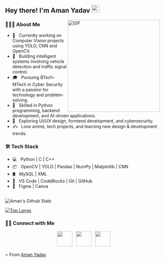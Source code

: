 <h2> Hey there! I'm Aman Yadav <img src="https://github.com/souvikguria98/souvikguria98/blob/master/Hi.gif" width="25"></h2>
<img align="right" alt="GIF" src="https://media.giphy.com/media/LMt9638dO8dftAjtco/giphy.gif" width="300"/>



<h3> 👨🏻‍💻 About Me </h3>

- 🔭 &nbsp; Currently working on Computer Vision projects using YOLO, CNN and OpenCV.
- 🤖 &nbsp; Building intelligent systems involving vehicle detection and traffic signal control.
- 🎓 &nbsp; Pursuing BTech-MTech in Cyber Security with a passion for technology and problem-solving.
- 💼 &nbsp; Skilled in Python programming, backend development, and AI-driven applications.
- 🌱 &nbsp; Exploring UI/UX design, forntend development, and cybersecurity.
- ✍️ &nbsp; Love anime, tech projects, and learning new design & development trends.

<h3>🛠 Tech Stack</h3>

- 💻 &nbsp; Python | C | C++   
- 📦 &nbsp; OpenCV | YOLO | Pandas | NumPy | Matplotlib | CNN
- 🛢 &nbsp;  MySQL | XML
- 🔧 &nbsp; VS Code | CodeBlocks | Git | GitHub
- 🎨 &nbsp; Figma | Canva

<br>

<img align="center" src="https://github-readme-stats.vercel.app/api?username=AmanIconic&include_all_commits=true&count_private=true&show_icons=true&line_height=20&title_color=7A7ADB&icon_color=2234AE&text_color=D3D3D3&bg_color=0,000000,130F40" alt="Aman's Github Stats">

</br>

[![Top Langs](https://github-readme-stats.vercel.app/api/top-langs/?username=AmanIconic&layout=compact&text_color=daf7dc&bg_color=151515)](https://github.com/AmanIconic/github-readme-stats)

<h3> 🤝🏻 Connect with Me </h3>

<p align="center">
&nbsp; <a href="https://www.instagram.com/aman.yadavv09?igsh=MXFybDAydmlwdjFzbw==" target="_blank" rel="noopener noreferrer"><img src="https://img.icons8.com/plasticine/100/000000/instagram-new.png" width="50" /></a>  
&nbsp; <a href="https://www.linkedin.com/in/aman-yadav-0a3482324/" target="_blank" rel="noopener noreferrer"><img src="https://img.icons8.com/plasticine/100/000000/linkedin.png" width="50" /></a>
&nbsp; <a href="mailto:ay037170@gmail.com" target="_blank" rel="noopener noreferrer"><img src="https://img.icons8.com/plasticine/100/000000/gmail.png"  width="50" /></a>
</p>

⭐️ From [Aman Yadav](https://github.com/AmanIconic)
